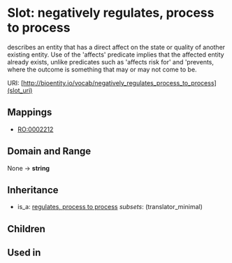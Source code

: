 # Slot: negatively regulates, process to process


describes an entity that has a direct affect on the state or quality of another existing entity. Use of the 'affects' predicate implies that the affected entity already exists, unlike predicates such as 'affects risk for' and 'prevents, where the outcome is something that may or may not come to be.

URI: [http://bioentity.io/vocab/negatively_regulates_process_to_process](slot_uri)
## Mappings

 * [RO:0002212](http://purl.obolibrary.org/obo/RO_0002212)
## Domain and Range

None -> **string**
## Inheritance

 *  is_a: [regulates, process to process](regulates_process_to_process.md) *subsets*: (translator_minimal)
## Children

## Used in

